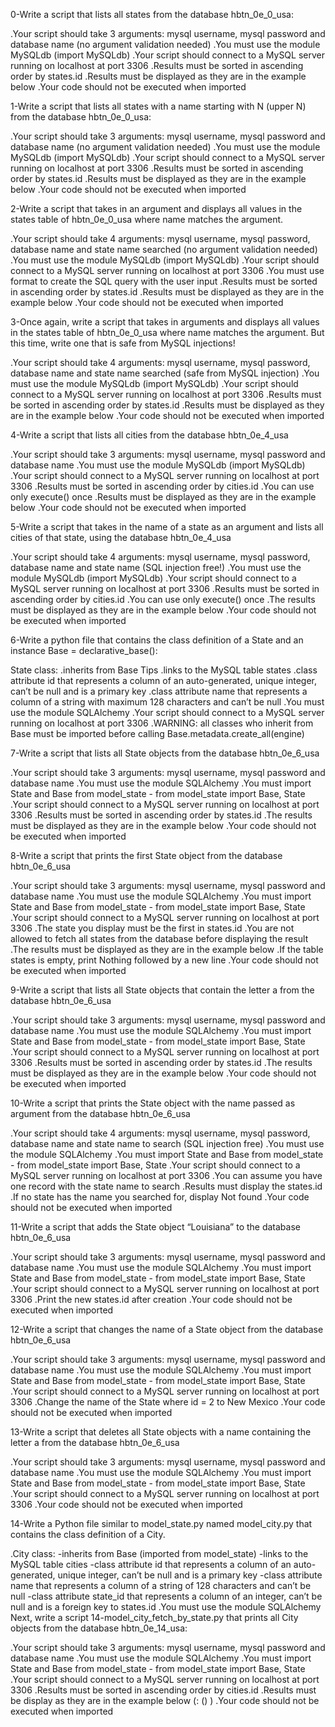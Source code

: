 0-Write a script that lists all states from the database hbtn_0e_0_usa:

.Your script should take 3 arguments: mysql username, mysql password and database name (no argument validation needed)
.You must use the module MySQLdb (import MySQLdb)
.Your script should connect to a MySQL server running on localhost at port 3306
.Results must be sorted in ascending order by states.id
.Results must be displayed as they are in the example below
.Your code should not be executed when imported

1-Write a script that lists all states with a name starting with N (upper N) from the database hbtn_0e_0_usa:

.Your script should take 3 arguments: mysql username, mysql password and database name (no argument validation needed)
.You must use the module MySQLdb (import MySQLdb)
.Your script should connect to a MySQL server running on localhost at port 3306
.Results must be sorted in ascending order by states.id
.Results must be displayed as they are in the example below
.Your code should not be executed when imported

2-Write a script that takes in an argument and displays all values in the states table of hbtn_0e_0_usa where name matches the argument.

.Your script should take 4 arguments: mysql username, mysql password, database name and state name searched (no argument validation needed)
.You must use the module MySQLdb (import MySQLdb)
.Your script should connect to a MySQL server running on localhost at port 3306
.You must use format to create the SQL query with the user input
.Results must be sorted in ascending order by states.id
.Results must be displayed as they are in the example below
.Your code should not be executed when imported

3-Once again, write a script that takes in arguments and displays all values in the states table of hbtn_0e_0_usa where name matches the argument. But this time, write one that is safe from MySQL injections!

.Your script should take 4 arguments: mysql username, mysql password, database name and state name searched (safe from MySQL injection)
.You must use the module MySQLdb (import MySQLdb)
.Your script should connect to a MySQL server running on localhost at port 3306
.Results must be sorted in ascending order by states.id
.Results must be displayed as they are in the example below
.Your code should not be executed when imported

4-Write a script that lists all cities from the database hbtn_0e_4_usa

.Your script should take 3 arguments: mysql username, mysql password and database name
.You must use the module MySQLdb (import MySQLdb)
.Your script should connect to a MySQL server running on localhost at port 3306
.Results must be sorted in ascending order by cities.id
.You can use only execute() once
.Results must be displayed as they are in the example below
.Your code should not be executed when imported

5-Write a script that takes in the name of a state as an argument and lists all cities of that state, using the database hbtn_0e_4_usa

.Your script should take 4 arguments: mysql username, mysql password, database name and state name (SQL injection free!)
.You must use the module MySQLdb (import MySQLdb)
.Your script should connect to a MySQL server running on localhost at port 3306
.Results must be sorted in ascending order by cities.id
.You can use only execute() once
.The results must be displayed as they are in the example below
.Your code should not be executed when imported

6-Write a python file that contains the class definition of a State and an instance Base = declarative_base():

State class:
.inherits from Base Tips
.links to the MySQL table states
.class attribute id that represents a column of an auto-generated, unique integer, can’t be null and is a primary key
.class attribute name that represents a column of a string with maximum 128 characters and can’t be null
.You must use the module SQLAlchemy
.Your script should connect to a MySQL server running on localhost at port 3306
.WARNING: all classes who inherit from Base must be imported before calling Base.metadata.create_all(engine)

7-Write a script that lists all State objects from the database hbtn_0e_6_usa

.Your script should take 3 arguments: mysql username, mysql password and database name
.You must use the module SQLAlchemy
.You must import State and Base from model_state - from model_state import Base, State
.Your script should connect to a MySQL server running on localhost at port 3306
.Results must be sorted in ascending order by states.id
.The results must be displayed as they are in the example below
.Your code should not be executed when imported

8-Write a script that prints the first State object from the database hbtn_0e_6_usa

.Your script should take 3 arguments: mysql username, mysql password and database name
.You must use the module SQLAlchemy
.You must import State and Base from model_state - from model_state import Base, State
.Your script should connect to a MySQL server running on localhost at port 3306
.The state you display must be the first in states.id
.You are not allowed to fetch all states from the database before displaying the result
.The results must be displayed as they are in the example below
.If the table states is empty, print Nothing followed by a new line
.Your code should not be executed when imported

9-Write a script that lists all State objects that contain the letter a from the database hbtn_0e_6_usa

.Your script should take 3 arguments: mysql username, mysql password and database name
.You must use the module SQLAlchemy
.You must import State and Base from model_state - from model_state import Base, State
.Your script should connect to a MySQL server running on localhost at port 3306
.Results must be sorted in ascending order by states.id
.The results must be displayed as they are in the example below
.Your code should not be executed when imported

10-Write a script that prints the State object with the name passed as argument from the database hbtn_0e_6_usa

.Your script should take 4 arguments: mysql username, mysql password, database name and state name to search (SQL injection free)
.You must use the module SQLAlchemy
.You must import State and Base from model_state - from model_state import Base, State
.Your script should connect to a MySQL server running on localhost at port 3306
.You can assume you have one record with the state name to search
.Results must display the states.id
.If no state has the name you searched for, display Not found
.Your code should not be executed when imported

11-Write a script that adds the State object “Louisiana” to the database hbtn_0e_6_usa

.Your script should take 3 arguments: mysql username, mysql password and database name
.You must use the module SQLAlchemy
.You must import State and Base from model_state - from model_state import Base, State
.Your script should connect to a MySQL server running on localhost at port 3306
.Print the new states.id after creation
.Your code should not be executed when imported

12-Write a script that changes the name of a State object from the database hbtn_0e_6_usa

.Your script should take 3 arguments: mysql username, mysql password and database name
.You must use the module SQLAlchemy
.You must import State and Base from model_state - from model_state import Base, State
.Your script should connect to a MySQL server running on localhost at port 3306
.Change the name of the State where id = 2 to New Mexico
.Your code should not be executed when imported

13-Write a script that deletes all State objects with a name containing the letter a from the database hbtn_0e_6_usa

.Your script should take 3 arguments: mysql username, mysql password and database name
.You must use the module SQLAlchemy
.You must import State and Base from model_state - from model_state import Base, State
.Your script should connect to a MySQL server running on localhost at port 3306
.Your code should not be executed when imported

14-Write a Python file similar to model_state.py named model_city.py that contains the class definition of a City.

.City class:
-inherits from Base (imported from model_state)
-links to the MySQL table cities
-class attribute id that represents a column of an auto-generated, unique integer, can’t be null and is a primary key
-class attribute name that represents a column of a string of 128 characters and can’t be null
-class attribute state_id that represents a column of an integer, can’t be null and is a foreign key to states.id
.You must use the module SQLAlchemy
Next, write a script 14-model_city_fetch_by_state.py that prints all City objects from the database hbtn_0e_14_usa:

.Your script should take 3 arguments: mysql username, mysql password and database name
.You must use the module SQLAlchemy
.You must import State and Base from model_state - from model_state import Base, State
.Your script should connect to a MySQL server running on localhost at port 3306
.Results must be sorted in ascending order by cities.id
.Results must be display as they are in the example below (<state name>: (<city id>) <city name>)
.Your code should not be executed when imported
